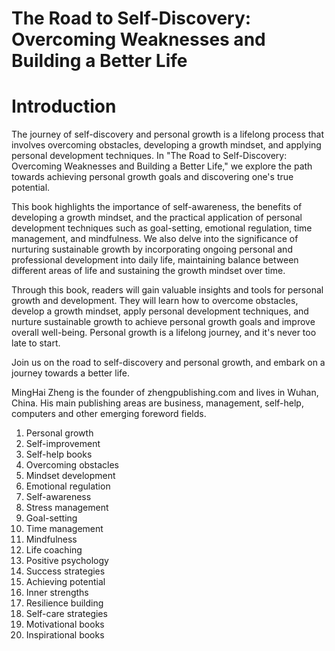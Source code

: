 # The Road to Self-Discovery: Overcoming Weaknesses and Building a Better Life

# Introduction

The journey of self-discovery and personal growth is a lifelong process that involves overcoming obstacles, developing a growth mindset, and applying personal development techniques. In "The Road to Self-Discovery: Overcoming Weaknesses and Building a Better Life," we explore the path towards achieving personal growth goals and discovering one's true potential.

This book highlights the importance of self-awareness, the benefits of developing a growth mindset, and the practical application of personal development techniques such as goal-setting, emotional regulation, time management, and mindfulness. We also delve into the significance of nurturing sustainable growth by incorporating ongoing personal and professional development into daily life, maintaining balance between different areas of life and sustaining the growth mindset over time.

Through this book, readers will gain valuable insights and tools for personal growth and development. They will learn how to overcome obstacles, develop a growth mindset, apply personal development techniques, and nurture sustainable growth to achieve personal growth goals and improve overall well-being. Personal growth is a lifelong journey, and it's never too late to start.

Join us on the road to self-discovery and personal growth, and embark on a journey towards a better life.

MingHai Zheng is the founder of zhengpublishing.com and lives in Wuhan, China. His main publishing areas are business, management, self-help, computers and other emerging foreword fields.



1. Personal growth
2. Self-improvement
3. Self-help books
4. Overcoming obstacles
5. Mindset development
6. Emotional regulation
7. Self-awareness
8. Stress management
9. Goal-setting
10. Time management
11. Mindfulness
12. Life coaching
13. Positive psychology
14. Success strategies
15. Achieving potential
16. Inner strengths
17. Resilience building
18. Self-care strategies
19. Motivational books
20. Inspirational books

